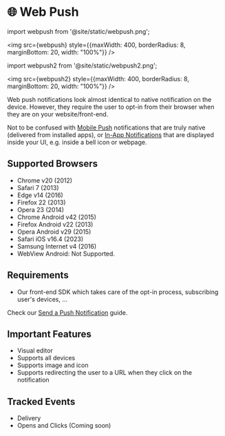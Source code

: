 # 🌐 Web Push

import webpush from '@site/static/webpush.png';

<img src={webpush} style={{maxWidth: 400, borderRadius: 8, marginBottom: 20, width: "100%"}} />
<br/>

import webpush2 from '@site/static/webpush2.png';

<img src={webpush2} style={{maxWidth: 400, borderRadius: 8, marginBottom: 20, width: "100%"}} />

Web push notifications look almost identical to native notification on the device. However, they require the user to opt-in from their browser when they are on your website/front-end.

Not to be confused with [Mobile Push](mobile-push) notifications that are truly native (delivered from installed apps), or [In-App Notifications](inapp) that are displayed inside your UI, e.g. inside a bell icon or webpage.

## Supported Browsers

- Chrome v20 (2012)
- Safari 7 (2013)
- Edge v14 (2016)
- Firefox 22 (2013)
- Opera 23 (2014)
- Chrome Android v42 (2015)
- Firefox Android v22 (2013)
- Opera Android v29 (2015)
- Safari iOS v16.4 (2023)
- Samsung Internet v4 (2016)
- WebView Android: Not Supported.

## Requirements

- Our front-end SDK which takes care of the opt-in process, subscribing user's devices, ...

Check our [Send a Push Notification](/guides/web-push) guide.

## Important Features

- Visual editor
- Supports all devices
- Supports image and icon
- Supports redirecting the user to a URL when they click on the notification

## Tracked Events

- Delivery
- Opens and Clicks (Coming soon)
